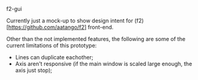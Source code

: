 f2-gui

Currently just a mock-up to show design intent for (f2)[https://github.com/aatango/f2] front-end.

Other than the not implemented features, the following are some of the current limitations of this prototype:
* Lines can duplicate eachother;
* Axis aren't responsive (if the main window is scaled large enough, the axis just stop);

<!-- TODO: Add screenshot -->

